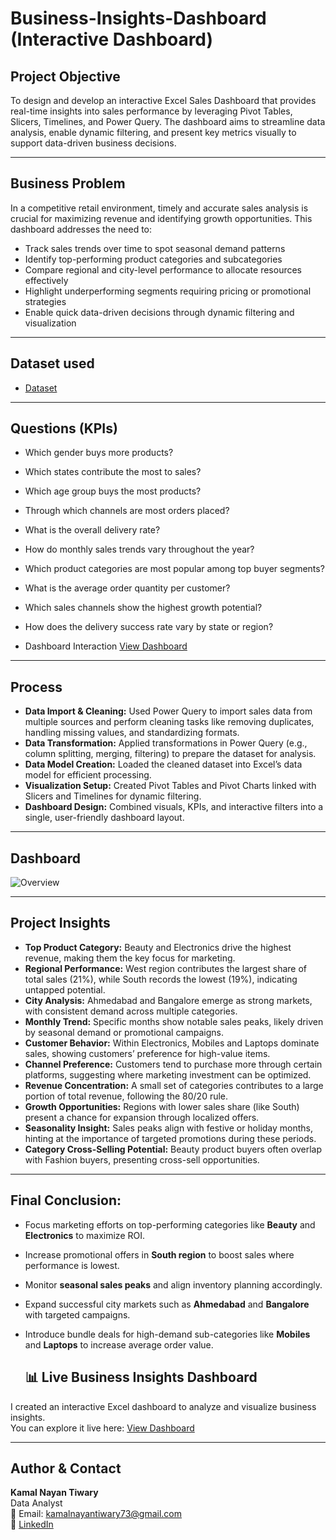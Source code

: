 # Business-Insights-Dashboard (Interactive Dashboard)
## Project Objective
To design and develop an interactive Excel Sales Dashboard that provides real-time insights into sales performance by leveraging Pivot Tables, Slicers, Timelines, and Power Query. The dashboard aims to streamline data analysis, enable dynamic filtering, and present key metrics visually to support data-driven business decisions.

---

## Business Problem
In a competitive retail environment, timely and accurate sales analysis is crucial for maximizing revenue and identifying growth opportunities. This dashboard addresses the need to:
- Track sales trends over time to spot seasonal demand patterns
- Identify top-performing product categories and subcategories
- Compare regional and city-level performance to allocate resources effectively
- Highlight underperforming segments requiring pricing or promotional strategies
- Enable quick data-driven decisions through dynamic filtering and visualization

---

## Dataset used
- <a href="https://github.com/KamalNayanTiwary/Data-Analytics-Dashboard/blob/main/Data-Analytics-Dashboard.xlsx">Dataset<a/>

---

## Questions (KPIs)
- Which gender buys more products?
- Which states contribute the most to sales?
- Which age group buys the most products?
- Through which channels are most orders placed?
- What is the overall delivery rate?
- How do monthly sales trends vary throughout the year?
- Which product categories are most popular among top buyer segments?
- What is the average order quantity per customer?
- Which sales channels show the highest growth potential?
- How does the delivery success rate vary by state or region?

- Dashboard Interaction <a href="https://github.com/KamalNayanTiwary/Data-Analytics-Dashboard/blob/main/image.png">View Dashboard</a>

---

## Process
- **Data Import & Cleaning:** Used Power Query to import sales data from multiple sources and perform cleaning tasks like removing duplicates, handling missing values, and standardizing formats.
- **Data Transformation:** Applied transformations in Power Query (e.g., column splitting, merging, filtering) to prepare the dataset for analysis.
- **Data Model Creation:** Loaded the cleaned dataset into Excel’s data model for efficient processing.
- **Visualization Setup:** Created Pivot Tables and Pivot Charts linked with Slicers and Timelines for dynamic filtering.
- **Dashboard Design:** Combined visuals, KPIs, and interactive filters into a single, user-friendly dashboard layout.

---

## Dashboard

![Overview](https://github.com/KamalNayanTiwary/Data-Analytics-Dashboard/blob/main/image.png)

---

## Project Insights
- **Top Product Category:** Beauty and Electronics drive the highest revenue, making them the key focus for marketing.
- **Regional Performance:** West region contributes the largest share of total sales (21%), while South records the lowest (19%), indicating untapped potential.
- **City Analysis:** Ahmedabad and Bangalore emerge as strong markets, with consistent demand across multiple categories.
- **Monthly Trend:** Specific months show notable sales peaks, likely driven by seasonal demand or promotional campaigns.
- **Customer Behavior:** Within Electronics, Mobiles and Laptops dominate sales, showing customers’ preference for high-value items.
- **Channel Preference:** Customers tend to purchase more through certain platforms, suggesting where marketing investment can be optimized.
- **Revenue Concentration:** A small set of categories contributes to a large portion of total revenue, following the 80/20 rule.
- **Growth Opportunities:** Regions with lower sales share (like South) present a chance for expansion through localized offers.
- **Seasonality Insight:** Sales peaks align with festive or holiday months, hinting at the importance of targeted promotions during these periods.
- **Category Cross-Selling Potential:** Beauty product buyers often overlap with Fashion buyers, presenting cross-sell opportunities.

---

  ## Final Conclusion:
- Focus marketing efforts on top-performing categories like **Beauty** and **Electronics** to maximize ROI.
- Increase promotional offers in **South region** to boost sales where performance is lowest.
- Monitor **seasonal sales peaks** and align inventory planning accordingly.
- Expand successful city markets such as **Ahmedabad** and **Bangalore** with targeted campaigns.
- Introduce bundle deals for high-demand sub-categories like **Mobiles** and **Laptops** to increase average order value.

  ## 📊 Live Business Insights Dashboard
I created an interactive Excel dashboard to analyze and visualize business insights.  
You can explore it live here: [View Dashboard](https://1drv.ms/x/c/2935c051a8231c73/EQbJq5gFjblHvuxa1wpnYQgBKyY58KksqqE5IAxYyzXnMA?e=nK0ssF)


---

## Author & Contact
**Kamal Nayan Tiwary**  
Data Analyst  
📧 Email: kamalnayantiwary73@gmail.com  
🔗 [LinkedIn](https://www.linkedin.com/in/kamal-nayan-tiwary-2022-2026-/)  



